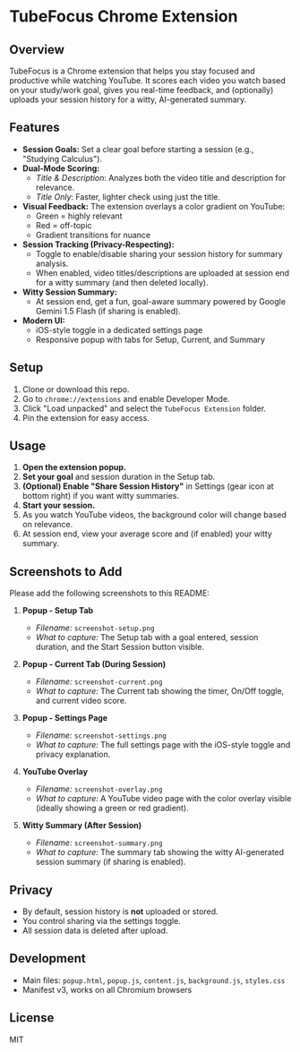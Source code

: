 # TubeFocus Chrome Extension

## Overview
TubeFocus is a Chrome extension that helps you stay focused and productive while watching YouTube. It scores each video you watch based on your study/work goal, gives you real-time feedback, and (optionally) uploads your session history for a witty, AI-generated summary.

## Features
- **Session Goals:** Set a clear goal before starting a session (e.g., "Studying Calculus").
- **Dual-Mode Scoring:**
  - *Title & Description*: Analyzes both the video title and description for relevance.
  - *Title Only*: Faster, lighter check using just the title.
- **Visual Feedback:** The extension overlays a color gradient on YouTube:
  - Green = highly relevant
  - Red = off-topic
  - Gradient transitions for nuance
- **Session Tracking (Privacy-Respecting):**
  - Toggle to enable/disable sharing your session history for summary analysis.
  - When enabled, video titles/descriptions are uploaded at session end for a witty summary (and then deleted locally).
- **Witty Session Summary:**
  - At session end, get a fun, goal-aware summary powered by Google Gemini 1.5 Flash (if sharing is enabled).
- **Modern UI:**
  - iOS-style toggle in a dedicated settings page
  - Responsive popup with tabs for Setup, Current, and Summary

## Setup
1. Clone or download this repo.
2. Go to `chrome://extensions` and enable Developer Mode.
3. Click "Load unpacked" and select the `TubeFocus Extension` folder.
4. Pin the extension for easy access.

## Usage
1. **Open the extension popup.**
2. **Set your goal** and session duration in the Setup tab.
3. **(Optional) Enable "Share Session History"** in Settings (gear icon at bottom right) if you want witty summaries.
4. **Start your session.**
5. As you watch YouTube videos, the background color will change based on relevance.
6. At session end, view your average score and (if enabled) your witty summary.

## Screenshots to Add
Please add the following screenshots to this README:

1. **Popup - Setup Tab**
   - *Filename:* `screenshot-setup.png`
   - *What to capture:* The Setup tab with a goal entered, session duration, and the Start Session button visible.

2. **Popup - Current Tab (During Session)**
   - *Filename:* `screenshot-current.png`
   - *What to capture:* The Current tab showing the timer, On/Off toggle, and current video score.

3. **Popup - Settings Page**
   - *Filename:* `screenshot-settings.png`
   - *What to capture:* The full settings page with the iOS-style toggle and privacy explanation.

4. **YouTube Overlay**
   - *Filename:* `screenshot-overlay.png`
   - *What to capture:* A YouTube video page with the color overlay visible (ideally showing a green or red gradient).

5. **Witty Summary (After Session)**
   - *Filename:* `screenshot-summary.png`
   - *What to capture:* The summary tab showing the witty AI-generated session summary (if sharing is enabled).

## Privacy
- By default, session history is **not** uploaded or stored.
- You control sharing via the settings toggle.
- All session data is deleted after upload.

## Development
- Main files: `popup.html`, `popup.js`, `content.js`, `background.js`, `styles.css`
- Manifest v3, works on all Chromium browsers

## License
MIT
